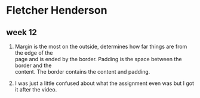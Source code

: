 # Fletcher Henderson
## week 12
1. Margin is the most on the outside, determines how far things are from the edge of the <br />page and is ended by the border. Padding is the space between the border and the <br />content. The border contains the content and padding.<br />

2. I was just a little confused about what the assignment even was but I got it after the video.
